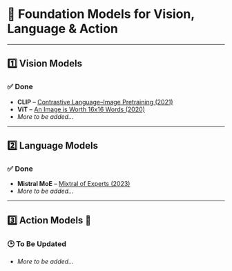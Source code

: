 # 🧠  Foundation Models for Vision, Language & Action

---

## 1️⃣ Vision Models

### ✅ Done
- **CLIP** – [Contrastive Language–Image Pretraining (2021)](https://arxiv.org/abs/2103.00020)
- **ViT** – [An Image is Worth 16x16 Words (2020)](https://arxiv.org/abs/2010.11929)
- *More to be added...*

---

## 2️⃣ Language Models

### ✅ Done
- **Mistral MoE** – [Mixtral of Experts (2023)](https://arxiv.org/abs/2312.15840)
- *More to be added...*

---
 
## 3️⃣ Action Models 🤖

### 🕒 To Be Updated
- *More to be added...*

